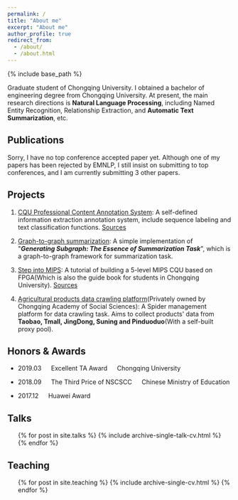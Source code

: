 ```yaml
---
permalink: /
title: "About me"
excerpt: "About me"
author_profile: true
redirect_from: 
  - /about/
  - /about.html
---
```

{% include base_path %}

Graduate student of Chongqing University. I obtained a bachelor of engineering degree from Chongqing University. At present, the main research directions is **Natural Language Processing**, including Named Entity Recognition, Relationship Extraction, and **Automatic Text Summarization**, etc.

Publications
------
Sorry, I have no top conference accepted paper yet. Although one of my papers has been rejected by EMNLP, I still insist on submitting to top conferences, and I am currently submitting 3 other papers.

Projects
------

1. [CQU Professional Content Annotation System](http://39.100.48.36/index.html):
  A self-defined information extraction annotation system, include sequence labeling and text classification functions. [Sources](https://github.com/cqunlp/annotation_sys)

1. [Graph-to-graph summarization](https://github.com/cqunlp/summarization_amr_graph): A simple implementation of "***Generating Subgraph: The Essence of Summarization Task***", which is a graph-to-graph framework for summarization task.

1. [Step into MIPS](https://github.com/cquca/step_into_mips): A tutorial of building a 5-level MIPS CQU based on FPGA(Which is also the guide book for students in Chongqing University). [Sources](https://github.com/cquca/step_into_mips)

1. [Agricultural products data crawling platform](https://elppa12138.coding.net/p/eb_crawler)(Privately owned by Chongqing Academy of Social Sciences): A Spider management platform for data crawling task. Aims to collect products' data from **Taobao, Tmall, JingDong, Suning and Pinduoduo**(With a self-built proxy pool). 

Honors & Awards
------
* 2019.03 &emsp; Excellent TA Award &emsp; Chongqing University

* 2018.09 &emsp; The Third Price of NSCSCC &emsp; Chinese Ministry of Education

* 2017.12 &emsp; Huawei Award &emsp; 


Talks
------
  <ul>{% for post in site.talks %}
    {% include archive-single-talk-cv.html %}
  {% endfor %}</ul>

Teaching
------
  <ul>{% for post in site.teaching %}
    {% include archive-single-cv.html %}
  {% endfor %}</ul>
